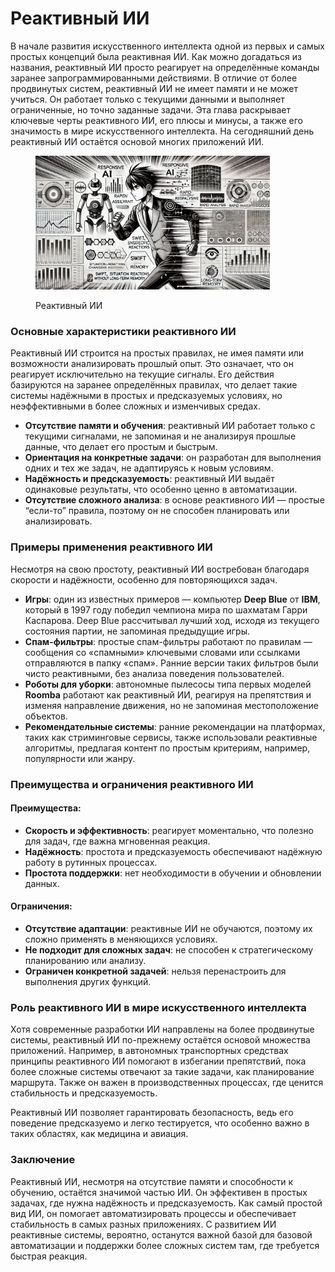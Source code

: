 # Реактивный ИИ

В начале развития искусственного интеллекта одной из первых и самых простых концепций была реактивная ИИ. Как можно догадаться из названия, реактивный ИИ просто реагирует на определённые команды заранее запрограммированными действиями. В отличие от более продвинутых систем, реактивный ИИ не имеет памяти и не может учиться. Он работает только с текущими данными и выполняет ограниченные, но точно заданные задачи. Эта глава раскрывает ключевые черты реактивного ИИ, его плюсы и минусы, а также его значимость в мире искусственного интеллекта. На сегодняшний день реактивный ИИ остаётся основой многих приложений ИИ.

<div align="left">

<figure><img src="../../.gitbook/assets/image (2) (1) (1).png" alt="" width="375"><figcaption><p>Реактивный ИИ</p></figcaption></figure>

</div>

### Основные характеристики реактивного ИИ

Реактивный ИИ строится на простых правилах, не имея памяти или возможности анализировать прошлый опыт. Это означает, что он реагирует исключительно на текущие сигналы. Его действия базируются на заранее определённых правилах, что делает такие системы надёжными в простых и предсказуемых условиях, но неэффективными в более сложных и изменчивых средах.

* **Отсутствие памяти и обучения**: реактивный ИИ работает только с текущими сигналами, не запоминая и не анализируя прошлые данные, что делает его простым и быстрым.
* **Ориентация на конкретные задачи**: он разработан для выполнения одних и тех же задач, не адаптируясь к новым условиям.
* **Надёжность и предсказуемость**: реактивный ИИ выдаёт одинаковые результаты, что особенно ценно в автоматизации.
* **Отсутствие сложного анализа**: в основе реактивного ИИ — простые “если-то” правила, поэтому он не способен планировать или анализировать.

### Примеры применения реактивного ИИ

Несмотря на свою простоту, реактивный ИИ востребован благодаря скорости и надёжности, особенно для повторяющихся задач.

* **Игры**: один из известных примеров — компьютер **Deep Blue** от **IBM**, который в 1997 году победил чемпиона мира по шахматам Гарри Каспарова. Deep Blue рассчитывал лучший ход, исходя из текущего состояния партии, не запоминая предыдущие игры.
* **Спам-фильтры**: простые спам-фильтры работают по правилам — сообщения со «спамными» ключевыми словами или ссылками отправляются в папку «спам». Ранние версии таких фильтров были чисто реактивными, без анализа поведения пользователей.
* **Роботы для уборки**: автономные пылесосы типа первых моделей **Roomba** работают как реактивный ИИ, реагируя на препятствия и изменяя направление движения, но не запоминая местоположение объектов.
* **Рекомендательные системы**: ранние рекомендации на платформах, таких как стриминговые сервисы, также использовали реактивные алгоритмы, предлагая контент по простым критериям, например, популярности или жанру.

### Преимущества и ограничения реактивного ИИ

#### Преимущества:

* **Скорость и эффективность**: реагирует моментально, что полезно для задач, где важна мгновенная реакция.
* **Надёжность**: простота и предсказуемость обеспечивают надёжную работу в рутинных процессах.
* **Простота поддержки**: нет необходимости в обучении и обновлении данных.

#### Ограничения:

* **Отсутствие адаптации**: реактивные ИИ не обучаются, поэтому их сложно применять в меняющихся условиях.
* **Не подходит для сложных задач**: не способен к стратегическому планированию или анализу.
* **Ограничен конкретной задачей**: нельзя перенастроить для выполнения других функций.

### Роль реактивного ИИ в мире искусственного интеллекта

Хотя современные разработки ИИ направлены на более продвинутые системы, реактивный ИИ по-прежнему остаётся основой множества приложений. Например, в автономных транспортных средствах принципы реактивного ИИ помогают в избегании препятствий, пока более сложные системы отвечают за такие задачи, как планирование маршрута. Также он важен в производственных процессах, где ценится стабильность и предсказуемость.

Реактивный ИИ позволяет гарантировать безопасность, ведь его поведение предсказуемо и легко тестируется, что особенно важно в таких областях, как медицина и авиация.

### Заключение

Реактивный ИИ, несмотря на отсутствие памяти и способности к обучению, остаётся значимой частью ИИ. Он эффективен в простых задачах, где нужна надёжность и предсказуемость. Как самый простой вид ИИ, он помогает автоматизировать процессы и обеспечивает стабильность в самых разных приложениях. С развитием ИИ реактивные системы, вероятно, останутся важной базой для базовой автоматизации и поддержки более сложных систем там, где требуется быстрая реакция.
